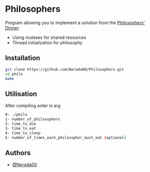 
# Philosophers

Program allowing you to implement a solution from the [Philosophers' Dinner](https://fr.wikipedia.org/wiki/D%C3%AEner_des_philosophes):

- Using mutexes for shared resources
- Thread initialization for philosophy

## Installation

```bash
git clone https://github.com/Nerada00/Philosophers.git
cd philo
make
```

## Utilisation

After compiling enter in arg 
```bash
0- ./philo
1- number_of_philosophers
2- time_to_die
3- time_to_eat
4- time_to_sleep
5- number_of_times_each_philosopher_must_eat (optional)
```
## Authors

- [@Nerada00](https://www.github.com/Nerada00)
